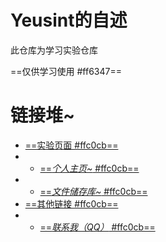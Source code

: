 # Yeusint的自述

此仓库为学习实验仓库

==仅供学习使用 #ff6347==

# 链接堆~
- [==实验页面 #ffc0cb==](http://110.40.149.75)
- - [==*个人主页~* #ffc0cb==](http://110.40.149.75/cs)
- - [==*文件储存库~* #ffc0cb==](http://110.40.149.75:81)
- [==其他链接 #ffc0cb==](https://www.baidu.com)
- - [==*联系我（QQ）* #ffc0cb==](http://wpa.qq.com/msgrd?v=3&uin=673457979&site=qq&menu=yes)